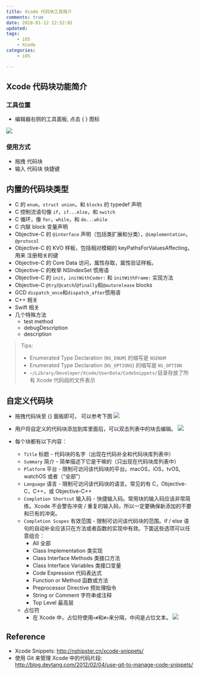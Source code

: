 ```yaml
---
title: Xcode 代码块工具简介
comments: true
date: 2018-01-12 12:52:01
updated:
tags:
	- iOS
	- Xcode
categories:
	- iOS

---
```


<!-- more -->

## Xcode 代码块功能简介
### 工具位置
* 编辑器右侧的工具面板, 点击 { } 图标

![](http://ocjyq2lpl.bkt.clouddn.com/2018-02-23-E71384D03B617E090F08A4D4728E596E.jpg)

### 使用方式
* 拖拽 代码块
* 输入 代码块 快捷键

## 内置的代码块类型
* C 的 `enum`，`struct union`，和 `blocks` 的 typedef 声明
* C 控制流语句像 `if`，`if...else`，和 `switch`
* C 循环，像 `for`，`while`，和 `do...while`
* C 内联 block 变量声明
* Objective-C 的 `@interface` 声明（包括类扩展和分类），`@implementation`，`@protocol`
* Objective-C 的 KVO 样板，包括相对模糊的 keyPathsForValuesAffecting<Key>，用来 注册相关的键
* Objective-C 的 Core Data 访问，属性存取，属性验证样板。
* Objective-C 的枚举 NSIndexSet 惯用语
* Objective-C 的 `init`，`initWithCoder:` 和 `initWithFrame:` 实现方法
* Objective-C `@try`/`@catch`/`@finally`和`@autorelease` blocks
* GCD `dispatch_once`和`dispatch_after`惯用语
* C++ 相关
* Swift 相关
* 几个特殊方法
    * test method
    * debugDescription
    * description
>Tips:
>* Enumerated Type Declaration (`NS_ENUM`) 的缩写是 `NSENUM`
>* Enumerated Type Declaration (`NS_OPTIONS`) 的缩写是 `NS_OPTION`
>* `~/Library/Developer/Xcode/UserData/CodeSnippets/`目录存放了所有 Xcode 代码段的文件表示

## 自定义代码块
* 拖拽代码块至 {} 面板即可， 可以参考下图
![](http://ocjyq2lpl.bkt.clouddn.com/2018-02-23-72F4E94F6F23D5966527CD4E03E2D0AB.jpg)

* 用户将自定义的代码块添加到库里面后，可以双击列表中的块去编辑。
![](http://ocjyq2lpl.bkt.clouddn.com/2018-02-23-04FD135B0EA0E89AE98D60351715F5AF.jpg)

* 每个块都有以下内容：
    * `Title` 标题 - 代码块的名字（出现在代码补全和代码块库列表中）
    * `Summary` 简介 - 简单描述下它是干嘛的（只出现在代码块库列表中）
    * `Platform` 平台 - 限制可访问该代码块的平台。macOS，iOS，tvOS, watchOS 或者（“全部”）
    * `Language` 语言 - 限制可访问该代码块的语言。常见的有 C，Objective-C，C++，或 Objective-C++
    * `Completion Shortcut` 输入码 - 快捷输入码。常用块的输入码应该非常简练。Xcode 不会警告冲突 / 重复的输入码，所以一定要确保新添加的不要和已有的冲突。
    * `Completion Scopes` 有效范围 - 限制可访问该代码块的范围。if / else 语句的自动补全应该只在方法或者函数的实现中有效。下面这些选项可以任意组合：
        * All 全部
        * Class Implementation 类实现
        * Class Interface Methods 类接口方法
        * Class Interface Variables 类接口变量
        * Code Expression 代码表达式
        * Function or Method 函数或方法
        * Preprocessor Directive 预处理指令
        * String or Comment 字符串或注释
        * Top Level 最高层
    * 占位符
      * 在 Xcode 中，占位符使用`<#`和`#>`来分隔，中间是占位文本。
      ![](http://ocjyq2lpl.bkt.clouddn.com/2018-02-23-BE4E892331C4464EE88CAD2B94163AAD.jpg)

## Reference
* Xcode Snippets: http://nshipster.cn/xcode-snippets/
* 使用 Git 来管理 Xcode 中的代码片段: http://blog.devtang.com/2012/02/04/use-git-to-manage-code-snippets/



